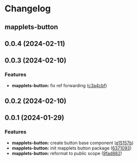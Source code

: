 # Changelog

## mapplets-button

## 0.0.4 (2024-02-11)



## 0.0.3 (2024-02-10)


### Features

* **mapplets-button:** fix ref forwarding ([c3a4cbf](https://github.com/mapplesorg/mapplets/commit/c3a4cbff57cbc213329605838a5089fc8c724145))



## 0.0.2 (2024-02-10)



## 0.0.1 (2024-01-29)


### Features

* **mapplets-button:** create button base component ([e15157b](https://github.com/mapplesorg/mapplets/commit/e15157b9ed188779c9c3c01d5ba474d83f8324cd))
* **mapplets-button:** init mapplets button package ([6371093](https://github.com/mapplesorg/mapplets/commit/6371093c0d65bd3f1989face44e3cf8400f50de7))
* **mapplets-button:** reformat to public scope ([9fad882](https://github.com/mapplesorg/mapplets/commit/9fad8820741a8eecc0b552d134f573aabdd8a558))


